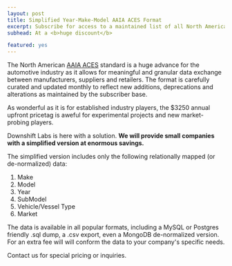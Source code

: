 ```yaml
---
layout: post
title: Simplified Year-Make-Model AAIA ACES Format
excerpt: Subscribe for access to a maintained list of all North American sold cars, trucks, boats, motorcycles and more
subhead: At a <b>huge discount</b>

featured: yes
---
```


The North American [AAIA
ACES](http://www.aftermarket.org/technology/aces.aspx) standard is a
huge advance for the automotive industry as it allows for meaningful
and
granular data exchange between manufacturers, suppliers and retailers.
The format is carefully curated and updated monthly to reflect new
additions, deprecations and alterations as maintained by the subscriber
base.

As wonderful as it is for established industry players, the $3250 annual
upfront pricetag is aweful for experimental projects and new
market-probing players. 

Downshift Labs is here with a solution. **We will provide small companies
with a simplified version at enormous savings.**

The simplified version includes only the following relationally mapped
(or de-normalized) data:

1.   Make
1.   Model
1.   Year
1.   SubModel
1.   Vehicle/Vessel Type
1.   Market

The data is available in all popular formats, including a MySQL or
Postgres friendly .sql dump, a .csv export, even a MongoDB de-normalized version. For an extra fee will will conform the data to your company's specific needs. 

Contact us for special pricing or inquiries. 
